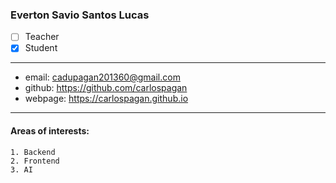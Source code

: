 ### Everton Savio Santos Lucas  
- [ ] Teacher  
- [x] Student  
---  
* email: cadupagan201360@gmail.com  
* github: https://github.com/carlospagan 
* webpage: https://carlospagan.github.io 
--- 
#### Areas of interests: 
```
1. Backend 
2. Frontend
3. AI 
```
